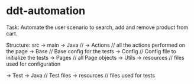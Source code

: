 # ddt-automation
Task: Automate the user scenario to search, add and remove product from cart.

Structure:
  src
    -> main
        -> Java // 
            -> Actions // all the actions performed on the page
            -> Base // Base config for the tests
            -> Config // Config file to initialize the tests
            -> Pages // all Page objects
            -> Utils
        -> resources // files used for configuration

   -> Test
        -> Java // Test files
        -> resources // files used for tests






     
            
